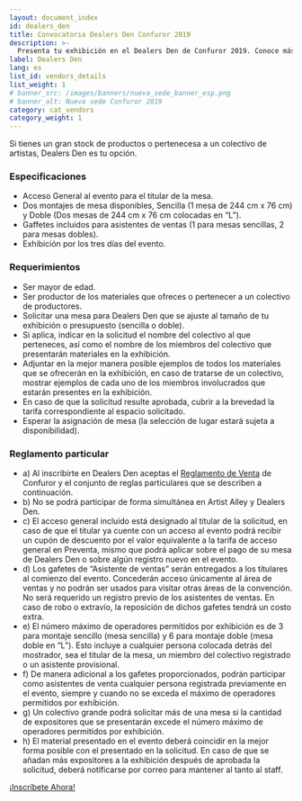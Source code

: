 ```yaml
---
layout: document_index
id: dealers_den
title: Convocatoria Dealers Den Confuror 2019
description: >-
  Presenta tu exhibición en el Dealers Den de Confuror 2019. Conoce más detalles aquí.
label: Dealers Den
lang: es
list_id: vendors_details
list_weight: 1
# banner_src: /images/banners/nueva_sede_banner_esp.png
# banner_alt: Nueva sede Confuror 2019
category: cat_vendors
category_weight: 1
---
```


Si tienes un gran stock de productos o pertenecesa a un colectivo de artistas, Dealers Den es tu opción.

### Especificaciones

- Acceso General al evento para el titular de la mesa.
- Dos montajes de mesa disponibles, Sencilla (1 mesa de 244 cm x 76 cm) y Doble (Dos mesas de 244 cm x 76 cm colocadas en “L”).
- Gaffetes incluidos para asistentes de ventas (1 para mesas sencillas, 2 para mesas dobles).
- Exhibición por los tres días del evento.


### Requerimientos

- Ser mayor de edad.
- Ser productor de los materiales que ofreces o pertenecer a un colectivo de productores.
- Solicitar una mesa para Dealers Den que se ajuste al tamaño de tu exhibición o presupuesto (sencilla o doble).
- Si aplica, indicar en la solicitud el nombre del colectivo al que perteneces, así como el nombre de los miembros del colectivo que presentarán materiales en la exhibición.
- Adjuntar en la mejor manera posible ejemplos de todos los materiales que se ofrecerán en la exhibición, en caso de tratarse de un colectivo, mostrar ejemplos de cada uno de los miembros involucrados que estarán presentes en la exhibición.
- En caso de que la solicitud resulte aprobada, cubrir a la brevedad la tarifa correspondiente al espacio solicitado.
- Esperar la asignación de mesa (la selección de lugar estará sujeta a disponibilidad).

### Reglamento particular
- a) Al inscribirte en Dealers Den aceptas el [Reglamento de Venta](/es/acerca_de/ventas/) de Confuror y el conjunto de reglas particulares que se describen a continuación.
- b) No se podrá participar de forma simultánea en Artist Alley y Dealers Den.
- c) El acceso general incluido está designado al titular de la solicitud, en caso de que el titular ya cuente con un acceso al evento podrá recibir un cupón de descuento por el valor equivalente a la tarifa de acceso general en Preventa, mismo que podrá aplicar sobre el pago de su mesa de Dealers Den o sobre algún registro nuevo en el evento.
- d) Los gafetes de “Asistente de ventas” serán entregados a los titulares al comienzo del evento. Concederán acceso únicamente al área de ventas y no podrán ser usados para visitar otras áreas de la convención. No será requerido un registro previo de los asistentes de ventas. En caso de robo o extravío, la reposición de dichos gafetes tendrá un costo extra.
- e) El número máximo de operadores permitidos por exhibición es de 3 para montaje sencillo (mesa sencilla) y 6 para montaje doble (mesa doble en “L”). Esto incluye a cualquier persona colocada detrás del mostrador, sea el titular de la mesa, un miembro del colectivo registrado o un asistente provisional.
- f) De manera adicional a los gafetes proporcionados, podrán participar como asistentes de venta cualquier persona registrada previamente en el evento, siempre y cuando no se exceda el máximo de operadores permitidos por exhibición. 
- g) Un colectivo grande podrá solicitar más de una mesa si la cantidad de expositores que se presentarán excede el número máximo de operadores permitidos por exhibición.
- h) El material presentado en el evento deberá coincidir en la mejor forma posible con el presentado en la solicitud. En caso de que se añadan más expositores a la exhibición después de aprobada la solicitud, deberá notificarse por correo para mantener al tanto al staff.

<div class="container text-center">
  <div class="row">
    <div class="col-12">
      <a href="https://goo.gl/forms/2UySkTvoGGo29jKN2" class="btn btn-primary btn-block">¡Inscríbete Ahora!</a>
    </div>
  </div>
</div>